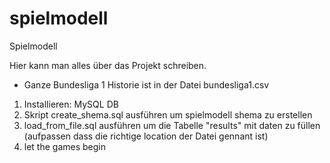 spielmodell
===========

Spielmodell

Hier kann man alles über das Projekt schreiben. 

* Ganze Bundesliga 1 Historie ist in der Datei bundesliga1.csv

1. Installieren: MySQL DB
2. Skript create_shema.sql ausführen um spielmodell shema zu erstellen
3. load_from_file.sql ausführen um die Tabelle "results" mit daten zu füllen (aufpassen dass die richtige location der Datei gennant ist)
4. let the games begin
